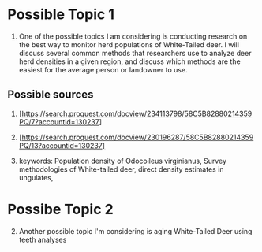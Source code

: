 # Possible Topic 1
1. One of the possible topics I am considering is conducting research on the best way to monitor herd populations of White-Tailed deer. I will discuss several common methods that researchers use to analyze deer herd densities in a given region, and discuss which methods are  the easiest for the average person or landowner to use.




## Possible sources
1. [https://search.proquest.com/docview/234113798/58C5B82880214359PQ/7?accountid=130237]
2. [https://search.proquest.com/docview/230196287/58C5B82880214359PQ/13?accountid=130237]

1. keywords: Population density of Odocoileus virginianus, Survey methodologies of White-tailed deer, direct density estimates in ungulates,

# Possibe Topic 2

2. Another possible topic I'm considering is aging White-Tailed Deer using teeth analyses
